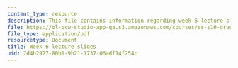 ```yaml
---
content_type: resource
description: This file contains information regarding week 6 lecture slides.
file: https://ol-ocw-studio-app-qa.s3.amazonaws.com/courses/es-s10-drugs-and-the-brain-spring-2013/7d4b292780b19b21173706adf14f254c_MITES_S10S13_Week6.pdf
file_type: application/pdf
resourcetype: Document
title: Week 6 lecture slides
uid: 7d4b2927-80b1-9b21-1737-06adf14f254c
---
```

